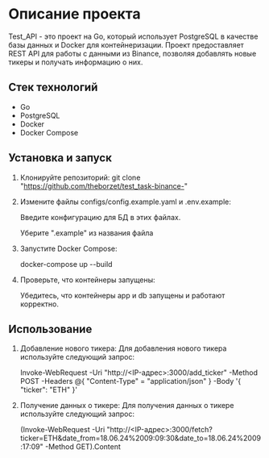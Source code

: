 # Описание проекта

Test_API - это проект на Go, который использует PostgreSQL в качестве базы данных и Docker для контейнеризации. Проект предоставляет REST API для работы с данными из Binance, позволяя добавлять новые тикеры и получать информацию о них.

## Стек технологий

- Go
- PostgreSQL
- Docker
- Docker Compose

## Установка и запуск

1. Клонируйте репозиторий:
   git clone "https://github.com/theborzet/test_task-binance-"

2. Измените файлы configs/config.example.yaml и .env.example:

   Введите конфигурацию для БД в этих файлах.

   Уберите ".example" из названия файла

4. Запустите Docker Compose:

   docker-compose up --build

6. Проверьте, что контейнеры запущены:

   Убедитесь, что контейнеры app и db запущены и работают корректно.

## Использование

1. Добавление нового тикера:
   Для добавления нового тикера используйте следующий запрос:
   
   Invoke-WebRequest -Uri "http://<IP-адрес>:3000/add_ticker" -Method POST -Headers @{ "Content-Type" = "application/json" } -Body '{ "ticker": "ETH" }'

3. Получение данных о тикере:
   Для получения данных о тикере используйте следующий запрос:

   (Invoke-WebRequest -Uri "http://<IP-адрес>:3000/fetch?ticker=ETH&date_from=18.06.24%2009:09:30&date_to=18.06.24%2009:17:09" -Method GET).Content
